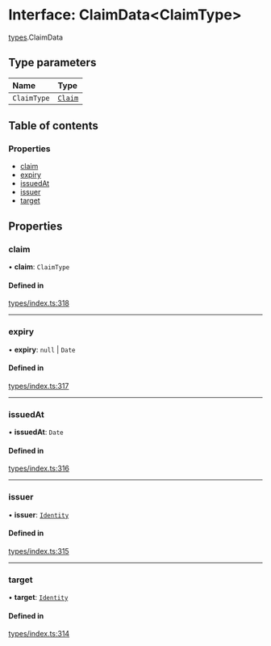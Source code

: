 # Interface: ClaimData<ClaimType\>

[types](../wiki/types).ClaimData

## Type parameters

| Name | Type |
| :------ | :------ |
| `ClaimType` | [`Claim`](../wiki/types#claim) |

## Table of contents

### Properties

- [claim](../wiki/types.ClaimData#claim)
- [expiry](../wiki/types.ClaimData#expiry)
- [issuedAt](../wiki/types.ClaimData#issuedat)
- [issuer](../wiki/types.ClaimData#issuer)
- [target](../wiki/types.ClaimData#target)

## Properties

### claim

• **claim**: `ClaimType`

#### Defined in

[types/index.ts:318](https://github.com/PolymeshAssociation/polymesh-sdk/blob/3d14e829/src/types/index.ts#L318)

___

### expiry

• **expiry**: ``null`` \| `Date`

#### Defined in

[types/index.ts:317](https://github.com/PolymeshAssociation/polymesh-sdk/blob/3d14e829/src/types/index.ts#L317)

___

### issuedAt

• **issuedAt**: `Date`

#### Defined in

[types/index.ts:316](https://github.com/PolymeshAssociation/polymesh-sdk/blob/3d14e829/src/types/index.ts#L316)

___

### issuer

• **issuer**: [`Identity`](../wiki/api.entities.Identity.Identity)

#### Defined in

[types/index.ts:315](https://github.com/PolymeshAssociation/polymesh-sdk/blob/3d14e829/src/types/index.ts#L315)

___

### target

• **target**: [`Identity`](../wiki/api.entities.Identity.Identity)

#### Defined in

[types/index.ts:314](https://github.com/PolymeshAssociation/polymesh-sdk/blob/3d14e829/src/types/index.ts#L314)
